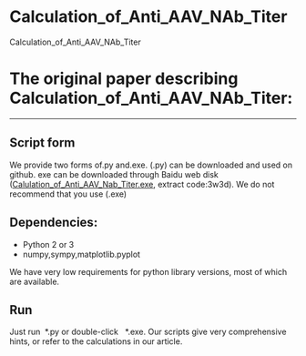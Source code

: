 # Calculation_of_Anti_AAV_NAb_Titer
Calculation_of_Anti_AAV_NAb_Titer
# The original paper describing Calculation_of_Anti_AAV_NAb_Titer:
*********************************

## Script form
We provide two forms of.py and.exe. (.py) can be downloaded and used on github. exe can be downloaded through Baidu web disk ([Calulation_of_Anti_AAV_Nab_Titer.exe](https://pan.baidu.com/s/1AABGa-BrOKwgLTSWVWiD7A), extract code:3w3d). We do not recommend that you use (.exe)
## Dependencies:
* Python 2 or 3 
* numpy,sympy,matplotlib.pyplot

We have very low requirements for python library versions, most of which are available.
## Run
Just run&nbsp;&nbsp;\*.py or double-click&nbsp;&nbsp;&nbsp;\*.exe. Our scripts give very comprehensive hints, or refer to the calculations in our article.
